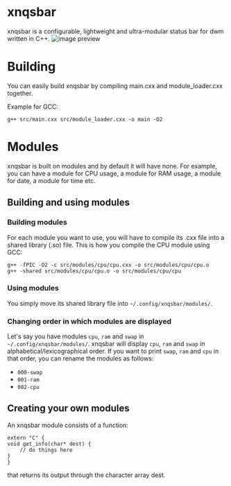 # xnqsbar
xnqsbar is a configurable, lightweight and ultra-modular status bar for dwm written in C++.
![image preview](https://i.imgur.com/rYbpYAK.png)

# Building
You can easily build xnqsbar by compiling main.cxx and module_loader.cxx together.

Example for GCC:

`g++ src/main.cxx src/module_loader.cxx -o main -O2`

# Modules
xnqsbar is built on modules and by default it will have none. For example, you can have a module for CPU usage, a module for RAM usage, a module for date, a module for time etc.

## Building and using modules
### Building modules
For each module you want to use, you will have to compile its .cxx file into a shared library (.so) file.
This is how you compile the CPU module using GCC:

```
g++ -fPIC -O2 -c src/modules/cpu/cpu.cxx -o src/modules/cpu/cpu.o
g++ -shared src/modules/cpu/cpu.o -o src/modules/cpu/cpu
```
### Using modules
You simply move its shared library file into `~/.config/xnqsbar/modules/`.

### Changing order in which modules are displayed
Let's say you have modules `cpu`, `ram` and `swap` in `~/.config/xnqsbar/modules/`. xnqsbar will display `cpu`, `ram` and `swap` in alphabetical/lexicographical order.
If you want to print `swap`, `ram` and `cpu` in that order, you can rename the modules as follows:

* `000-swap`
* `001-ram`
* `002-cpu`


## Creating your own modules
An xnqsbar module consists of a function:

```
extern "C" {   
void get_info(char* dest) {
    // do things here
}
}
```

that returns its output through the character array dest.

